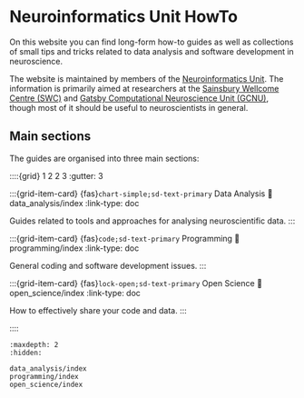 # Neuroinformatics Unit HowTo

On this website you can find long-form how-to guides as well as collections of small tips and tricks related to data analysis and software development in neuroscience.

The website is maintained by members of the [Neuroinformatics Unit](https://neuroinformatics.dev). The information is primarily aimed at researchers at the [Sainsbury Wellcome Centre (SWC)](https://www.sainsburywellcome.org/web/) and [Gatsby Computational Neuroscience Unit (GCNU)](https://www.ucl.ac.uk/gatsby/gatsby-computational-neuroscience-unit), though most of it should be useful to neuroscientists in general.


## Main sections
The guides are organised into three main sections:

::::{grid} 1 2 2 3
:gutter: 3

:::{grid-item-card} {fas}`chart-simple;sd-text-primary` Data Analysis
:link: data_analysis/index
:link-type: doc

Guides related to tools and approaches for analysing neuroscientific data.
:::

:::{grid-item-card} {fas}`code;sd-text-primary` Programming
:link: programming/index
:link-type: doc

General coding and software development issues.
:::

:::{grid-item-card} {fas}`lock-open;sd-text-primary` Open Science
:link: open_science/index
:link-type: doc

How to effectively share your code and data.
:::

::::


```{toctree}
:maxdepth: 2
:hidden:

data_analysis/index
programming/index
open_science/index
```
